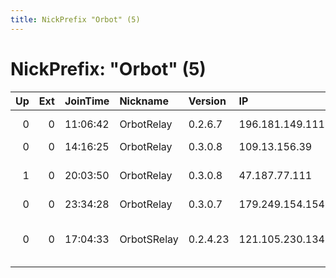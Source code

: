 ```yaml
---
title: NickPrefix "Orbot" (5)
---
```


# NickPrefix: "Orbot" (5)

|   Up |   Ext | JoinTime   | Nickname    | Version   | IP              | AS                                       | CC   |   ORp |   Dirp | OS      | Contact                         |   eFamMembers |
|-----:|------:|:-----------|:------------|:----------|:----------------|:-----------------------------------------|:-----|------:|-------:|:--------|:--------------------------------|--------------:|
|    0 |     0 | 11:06:42   | OrbotRelay  | 0.2.6.7   | 196.181.149.111 | AF NET Internet Services                 | ci   |  9001 |      0 | Linux   | None                            |             1 |
|    0 |     0 | 14:16:25   | OrbotRelay  | 0.3.0.8   | 109.13.156.39   | SFR                                      | fr   |  9001 |      0 | Linux   | None                            |             1 |
|    1 |     0 | 20:03:50   | OrbotRelay  | 0.3.0.8   | 47.187.77.111   | Frontier Communications of America, Inc. | us   |  9001 |      0 | Linux   | None                            |             1 |
|    0 |     0 | 23:34:28   | OrbotRelay  | 0.3.0.7   | 179.249.154.154 | Tim Celular S.A.                         | br   |  9001 |      0 | Linux   | None                            |             1 |
|    0 |     0 | 17:04:33   | OrbotSRelay | 0.2.4.23  | 121.105.230.134 | KDDI CORPORATION                         | jp   |   443 |   9030 | Windows | &lt;suisoe at gmail dot com&gt; |             1 |
